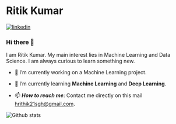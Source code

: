 # Ritik Kumar

[![linkedin](https://github.com/arpit-dwivedi/arpit-dwivedi.github.io/blob/master/assets/img/Webp.net-resizeimage.png)](https://www.linkedin.com/in/ritik-kumar01/)

### Hi there 👋

I am Ritik Kumar. My main interest lies in Machine Learning and Data Science. I am always curious to learn something new.



- 🔭 I’m currently working on a Machine Learning project.

- 🌱 I’m currently learning **Machine Learning** and **Deep Learning**.

- 📫 ***How to reach me***: Contact me directly on this mail [hrithik21sgh@gmail.com](mailto:hrithik21sgh@gmail.com).


<!-- <p align="center"> <img src="https://komarev.com/ghpvc/?username=ritikkumar55&label=Views&color=blue&style=plastic" alt="Profile Views" /> </p> -->

![Github stats](https://github-readme-stats.vercel.app/api?username=ritikkumar55)
